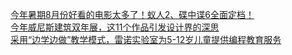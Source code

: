   
[今年暑期8月份好看的电影太多了！蚁人2、碟中谍6全面定档！](http://www.dianyue.me/archives/259/amnz28txbp8u4l5n/)  
[今年威尼斯建筑双年展，这11个作品引发设计界的深思](http://www.dianyue.me/archives/968/qlovkhq66k63altc/)  
[采用“边学边做”教学模式，雷诺实验室为5-12岁儿童提供编程教育服务](http://www.dianyue.me/archives/486/7r16jsj6vv2hctcb/)